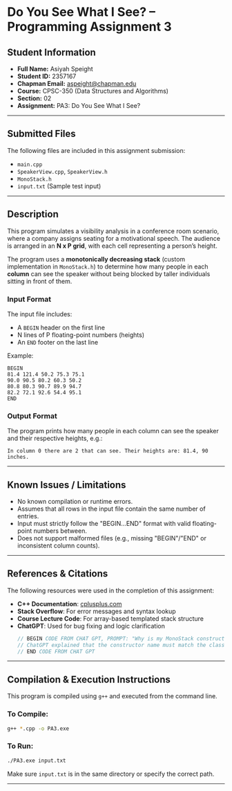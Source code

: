 # Do You See What I See? – Programming Assignment 3

## **Student Information**
- **Full Name:** Asiyah Speight  
- **Student ID:** 2357167  
- **Chapman Email:** aspeight@chapman.edu  
- **Course:** CPSC-350 (Data Structures and Algorithms)  
- **Section:** 02  
- **Assignment:** PA3: Do You See What I See?  

---

## **Submitted Files**
The following files are included in this assignment submission:
- `main.cpp`
- `SpeakerView.cpp`, `SpeakerView.h`
- `MonoStack.h`
- `input.txt` (Sample test input)

---

## **Description**
This program simulates a visibility analysis in a conference room scenario, where a company assigns seating for a motivational speech. The audience is arranged in an **N x P grid**, with each cell representing a person’s height.

The program uses a **monotonically decreasing stack** (custom implementation in `MonoStack.h`) to determine how many people in each **column** can see the speaker without being blocked by taller individuals sitting in front of them.

### **Input Format**
The input file includes:
- A `BEGIN` header on the first line
- N lines of P floating-point numbers (heights)
- An `END` footer on the last line

Example:
```
BEGIN
81.4 121.4 50.2 75.3 75.1
90.0 90.5 80.2 60.3 50.2
80.8 80.3 90.7 89.9 94.7
82.2 72.1 92.6 54.4 95.1
END
```

### **Output Format**
The program prints how many people in each column can see the speaker and their respective heights, e.g.:
```
In column 0 there are 2 that can see. Their heights are: 81.4, 90 inches.
```

---

## **Known Issues / Limitations**
- No known compilation or runtime errors.
- Assumes that all rows in the input file contain the same number of entries.
- Input must strictly follow the "BEGIN...END" format with valid floating-point numbers between.
- Does not support malformed files (e.g., missing "BEGIN"/"END" or inconsistent column counts).

---

## **References & Citations**
The following resources were used in the completion of this assignment:
- **C++ Documentation**: [cplusplus.com](http://www.cplusplus.com/)
- **Stack Overflow**: For error messages and syntax lookup
- **Course Lecture Code**: For array-based templated stack structure
- **ChatGPT**: Used for bug fixing and logic clarification  
  ```cpp
  // BEGIN CODE FROM CHAT GPT, PROMPT: "Why is my MonoStack constructor not being recognized?"
  // ChatGPT explained that the constructor name must match the class name exactly in the template definition.
  // END CODE FROM CHAT GPT
  ```

---

## **Compilation & Execution Instructions**

This program is compiled using `g++` and executed from the command line.

### **To Compile:**
```bash
g++ *.cpp -o PA3.exe
```

### **To Run:**
```bash
./PA3.exe input.txt
```

Make sure `input.txt` is in the same directory or specify the correct path.

---